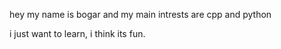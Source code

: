 hey my name is bogar and my main intrests are cpp and python

i just want to learn, i think its fun.
  
 
